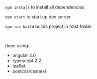 ```npm install``` to install all dependencies

```npm start``` to start up dev server

```npm run build``` builds project in /dist folder

<br />

done using:
* angular 4.0
* typescript 2.2
* leaflet
* postcss/cssnext